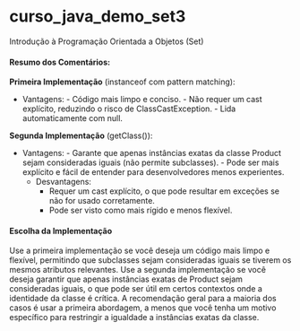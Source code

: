 # curso_java_demo_set3
Introdução à Programação Orientada a Objetos (Set)

#### Resumo dos Comentários:

**Primeira Implementação** (instanceof com pattern matching):

 - Vantagens:
        - Código mais limpo e conciso.
        - Não requer um cast explícito, reduzindo o risco de ClassCastException.
        - Lida automaticamente com null.

**Segunda Implementação** (getClass()):

 - Vantagens:
        - Garante que apenas instâncias exatas da classe Product sejam consideradas iguais (não permite subclasses).
        - Pode ser mais explícito e fácil de entender para desenvolvedores menos experientes.
   - Desvantagens:
        - Requer um cast explícito, o que pode resultar em exceções se não for usado corretamente.
        - Pode ser visto como mais rígido e menos flexível.

#### Escolha da Implementação
Use a primeira implementação se você deseja um código mais limpo e flexível, permitindo que subclasses sejam consideradas iguais se tiverem os mesmos atributos relevantes.
Use a segunda implementação se você deseja garantir que apenas instâncias exatas de Product sejam consideradas iguais, o que pode ser útil em certos contextos onde a identidade da classe é crítica.
A recomendação geral para a maioria dos casos é usar a primeira abordagem, a menos que você tenha um motivo específico para restringir a igualdade a instâncias exatas da classe.



